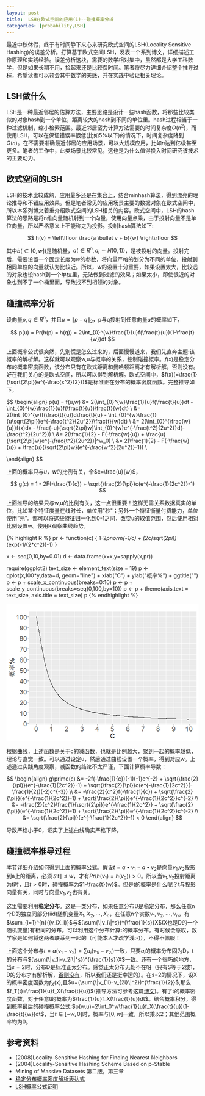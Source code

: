 ```yaml
---
layout: post
title:  LSH在欧式空间的应用(1)--碰撞概率分析
categories: [probability,LSH]
---
```


最近中秋休假，终于有时间静下来心来研究欧式空间的LSH(Locality Sensitive Hashing)的误差分析。打算基于欧式空间LSH，发表一个系列博文，详细描述工作原理和实践经验。误差分析这块，需要的数学相对集中，虽然都是大学工科数学，但是如果长期不用，捡起来还是比较费时间。笔者将尽力详细介绍整个推导过程，希望读者可以领会其中数学的美感，并在实践中验证相关理论。

## LSH做什么

LSH是一种最近邻居的估算方法，主要思路是设计一些hash函数，将那些比较类似的对象hash到一个单位，距离较大的hash到不同的单位里。hash过程相当于一种过滤机制，缩小检索范围。最近邻居蛮力计算方法需要的时间复杂度$O(n^2)$，而使用LSH，可以在保证错误率很低(比如5%以下)的情况下，时间复杂度降到$O(n)$。在不需要准确最近邻居的应用场景，可以大规模应用，比如$n$达到亿级甚至更多。笔者的工作中，此类场景比较常见，这也是为什么值得投入时间研究该技术的主要动力。


## 欧式空间的LSH

LSH的技术比较成熟，应用最多还是在集合上，结合minhash算法，得到漂亮的理论推导和不错应用效果。但是笔者常见的应用场景主要的数据对象在欧式空间中，所以本系列博文着重介绍欧式空间的LSH相关的内容。欧式空间中，LSH的hash算法的思路是将n维向量随机射到一个向量，使用向量点乘，由于投射向量不是单位向量，所以严格意义上不能称之为投影。投射hash算法如下:

$$
	h(v) = \left\lfloor \frac{a \bullet v + b}{w} \right\rfloor
$$

其中$b(\in [0,w])$是随机量，$a (\in R^n,a_i \sim N(0,1))$，是被投射的向量。投射完后，需要设置一个固定长度为$w$的参数，将向量严格的划分为不同的单位，投射到相同单位的向量就认为比较近。所以，$w$的设置十分重要，如果设置太大，比较远的对象也设hash到一个单位里，无法做到过滤的效果；如果太小，即使很近的对象也到不了一个桶里面，导致找不到相领的对象。

## 碰撞概率分析

设向量$p,q \in R^n$，并且$u=\lVert p-q\rVert_2$，p与q投射到任意向量$a$的概率如下，

$$
	p(u) = Pr(h(p) = h(q)) = 2\int_{0}^{w}\frac{1}{u}f(\frac{t}{u})(1-\frac{t}{w})dt
$$

上面概率公式很突然，先别慌是怎么过来的，后面慢慢道来，我们先直奔主题:该概率的解析解。这样就可以观察w,u与概率的关系，控制碰撞概率。$f(x)$是稳定分布的概率密度函数，该分布只有在欧式距离和曼哈顿距离才有解析解，否则没有。好在我们关心的是欧式空间，所以可以得到解析解。欧式空间中，$f(x)(=\frac{1}{\sqrt{2\pi}}e^{-\frac{x^2}{2}})$是标准正在分布的概率密度函数。完整推导如下，


$$
\begin{align}
	p(u) = f(u,w) &= 2(\int_{0}^{w}\frac{1}{u}f(\frac{t}{u})dt - \int_{0}^{w}\frac{1}{u}f(\frac{t}{u})\frac{t}{w}dt) \\
				  &= 2(\int_{0}^{w}f(\frac{t}{u})d\frac{t}{u} - \int_{0}^{w}\frac{1}{u\sqrt{2\pi}}e^{-\frac{t^2}{2u^2}}\frac{t}{w}dt) \\
				  &= 2(\int_{0}^{\frac{w}{u}}f(x)dx - \frac{-u}{\sqrt{2\pi}w}\int_{0}^{w}e^{-\frac{t^2}{2u^2}}d(-\frac{t^2}{2u^2})) \\
				  &= 2(\frac{1}{2} - F(-\frac{w}{u}) + \frac{u}{\sqrt{2\pi}w}e^{-\frac{t^2}{2u^2}}|^w_0) \\
				  &= 2(\frac{1}{2} - F(-\frac{w}{u}) + \frac{u}{\sqrt{2\pi}w}(e^{-\frac{w^2}{2u^2}}-1)) \\
		 
\end{align}
$$
 
上面的概率只与$u$，$w$的比例有关，令$c=\frac{u}{w}$，
 
$$
	g(c) = 1 - 2F(-\frac{1}{c}) + \sqrt{\frac{2}{\pi}}c(e^{-\frac{1}{2c^2}}-1) 
$$

上面推导的结果只与w,u的比例有关，这一点很重要！这样无需关系数据真实的单位，比如某个特征度量在线时长，单位用"秒"；另外一个特征衡量付费能力，单位使用“元”。都可以将这些特征归一化到0-1之间，改变u的取值范围，然后使用相对比例设置w。使用R观察曲线趋势，

{% highlight R %}
pr <- function(c) {
  1-2*pnorm(-1/c) + (2*c/sqrt(2*pi))*(exp(-1/(2*c^2))-1)
}

x <- seq(0,10,by=0.01)
d <- data.frame(x=x,y=sapply(x,pr))

require(ggplot2)
text_size <- element_text(size = 19)
p <- qplot(x,100*y,data=d, geom="line") + xlab("C") + ylab("概率%") + ggtitle("") 
p <- p + scale_x_continuous(breaks=0:10)
p <- p + scale_y_continuous(breaks=seq(0,100,by=10))
p <- p + theme(axis.text = text_size,  axis.title = text_size)
p
{% endhighlight %}

<div align='center'>
	<img src="\img\prob_with_c_lsh.png"/>
</div>


根据曲线，上述函数是关于c的减函数，也就是比例越大，聚到一起的概率越低，理论与直觉一致。可以通过设定u，然后通过曲线设置一个概率，得到对应w。上述通过实践角度观察，减函数的结论不太严谨，下面计算概率导数：

$$
	\begin{align}
		g\prime(c) &= -2f(-\frac{1}{c})(-1)(-1)c^{-2} + \sqrt{\frac{2}{\pi}}(e^{-\frac{1}{2c^2}}-1) + \sqrt{\frac{2}{\pi}}c(e^{-\frac{1}{2c^2}}(-\frac{1}{2})(-2)c^{-3}) \\
				   &= -\frac{2}{c^2}f(-\frac{1}{c}) + \sqrt{\frac{2}{\pi}}(e^{-\frac{1}{2c^2}}-1) + \sqrt{\frac{2}{\pi}}e^{-\frac{1}{2c^2}}c^{-2} \\
				   &= -\frac{2}{c^2}\frac{1}{\sqrt{2\pi}}e^{-\frac{1}{2c^2}} + \sqrt{\frac{2}{\pi}}(e^{-\frac{1}{2c^2}}-1) + \sqrt{\frac{2}{\pi}}e^{-\frac{1}{2c^2}}c^{-2} \\
				   &= \sqrt{\frac{2}{\pi}}(e^{-\frac{1}{2c^2}}-1) < 0
	\end{align}
$$

导数严格小于0，证实了上述曲线确实严格下降。

## 碰撞概率推导过程

本节详细介绍如何得到上面的概率公式。假设$t=a\bullet v_1 - a \bullet v_2$是向量$v_1$,$v_2$投影到a上的距离，必须$\|t\| \le w$，才有$Pr(h(v_1) = h(v_2)) > 0$。所以当$v_1$,$v_2$投射距离为t时，且$t>0$时，碰撞概率为$1-\frac{t}{w}$。但是t的概率是什么呢？t与投影向量有关，同时与向量$v_1$,$v_2$也有关。

这里需要利用**稳定分布**。这是一类分布，如果任意分布D是稳定分布，那么任意n个D的独立同部分(iid)随机变量$X_1,X_2,\cdots,X_n$，在任意n个实数$v_1,v_2,\cdots,v_n$，有$\sum_{i=1}^{n}{(v_iX_i)}$与$(\sum{\|v_i\|^s})^{\frac{1}{s}}X$(X也是D的一个随机变量)有相同的分布。可以利用这个分布计算t的概率分布。有时候会感叹，数学家是如何将这两者联系到一起的（可能本人才疏学浅:-)），不得不佩服！

上面这个分布与$t=a(v_1-v_2)=\sum{a_i(v_{1i}-v_{2i})}$一致，只要$a_i$的概率分布固为D，t的分布与$(\sum{\|v_1i-v_2i\|^s})^{\frac{1}{s}}X$一致。还有一个很巧的地方，当$s=2$时，分布D是标准正太分布。感觉正太分布无处不在呀（只有S等于2或1，D的分布才有解析解，[否则没有](http://www.swarmagents.cn/bs/files/jake2011616211724.pdf)，所以我们还是挺幸运的）。在s=2的情况下，设X的概率密度函数为$f_X(x)$,且$u=(\sum{\|v_{1i}-v_{2i}\|^2})^{\frac{1}{2}}$,那么$f_T(t)=\frac{1}{u}f_X(\frac{t}{u})$(推导方法可参考这篇[博文](/probability/2016/09/04/probability-density-function.html))。有了t的概率密度函数，对于任意t的概率为$\frac{1}{u}f_X(\frac{t}{u})dt$。结合概率积分，得到概率最后的碰撞概率公式:$p(w,u)=2\int_0^w\frac{1}{u}f_X(\frac{t}{u})(1-\frac{t}{w})dt$，当$t \in [-w,0]$时，概率与$[0,w]$一致，所以乘以2；其他范围概率均为0。

## 参考资料

* (2008)Locality-Sensitive Hashing for Finding Nearest Neighbors
* (2004)Locality-Sensitive Hashing Scheme Based on p-Stable
* Mining of Massive Datasets 第二版，第三章
* [稳定分布概率密度解析表达式](http://www.swarmagents.cn/bs/files/jake2011616211724.pdf)
* [LSH概率公式证明](http://blog.sina.com.cn/s/blog_67914f2901019p3v.html)